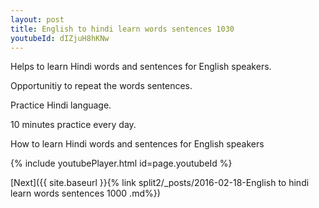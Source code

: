 ```yaml
---
layout: post
title: English to hindi learn words sentences 1030 
youtubeId: dIZjuH8hKNw
---
```

 
 
Helps to learn Hindi words and sentences for English speakers.

Opportunitiy to repeat the words sentences. 

Practice Hindi language. 
 
10 minutes practice every day. 
 
How to learn Hindi words and sentences for English speakers 
 
{% include youtubePlayer.html id=page.youtubeId %}
 
 
[Next]({{ site.baseurl }}{% link  split2/_posts/2016-02-18-English to hindi learn words sentences 1000 .md%})
 
